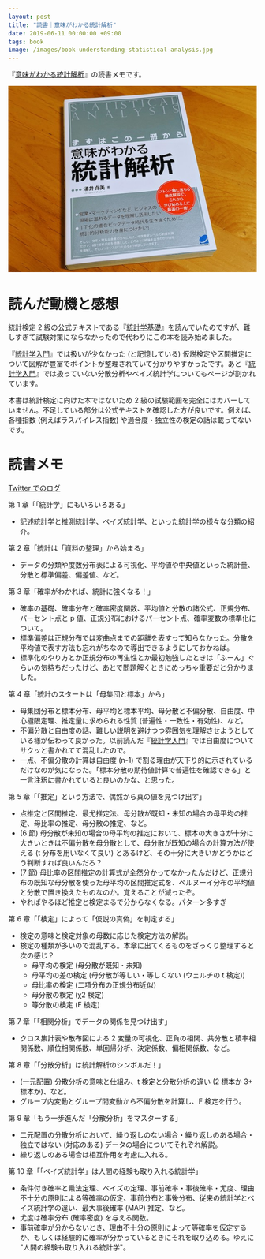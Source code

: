 ```yaml
---
layout: post
title: "読書｜意味がわかる統計解析"
date: 2019-06-11 00:00:00 +09:00
tags: book
image: /images/book-understanding-statistical-analysis.jpg
---
```


『[意味がわかる統計解析](https://www.beret.co.jp/books/detail/470)』の読書メモです。

![表紙](/images/book-understanding-statistical-analysis.jpg)

# 読んだ動機と感想

統計検定 2 級の公式テキストである『[統計学基礎](/2019/05/24/book-japan-statistical-society-certificate-2nd-grade-textbook)』を読んでいたのですが、難しすぎて試験対策にならなかったので代わりにこの本を読み始めました。

『[統計学入門](/2019/03/20/book-introduction-to-statistics)』では扱いが少なかった (と記憶している) 仮説検定や区間推定について図解が豊富でポイントが整理されていて分かりやすかったです。あと『[統計学入門](/2019/03/20/book-introduction-to-statistics)』では扱っていない分散分析やベイズ統計学についてもページが割かれています。

本書は統計検定に向けた本ではないため 2 級の試験範囲を完全にはカバーしていません。不足している部分は公式テキストを確認した方が良いです。例えば、各種指数 (例えばラスパイレス指数) や適合度・独立性の検定の話は載ってないです。

# 読書メモ

[Twitter でのログ](https://twitter.com/nhiroki_/status/1127558849223749633)

第 1 章「「統計学」にもいろいろある」

- 記述統計学と推測統計学、ベイズ統計学、といった統計学の様々な分類の紹介。

第 2 章「統計は「資料の整理」から始まる」

- データの分類や度数分布表による可視化、平均値や中央値といった統計量、分散と標準偏差、偏差値、など。

第 3 章「確率がわかれば、統計に強くなる！」

- 確率の基礎、確率分布と確率密度関数、平均値と分散の諸公式、正規分布、パーセント点と p 値、正規分布におけるパーセント点、確率変数の標準化について。
- 標準偏差は正規分布では変曲点までの距離を表すって知らなかった。分散を平均値で表す方法も忘れがちなので導出できるようにしておかねば。
- 標準化のやり方とか正規分布の再生性とか最初勉強したときは「ふーん」ぐらいの気持ちだったけど、あとで問題解くときにめっちゃ重要だと分かりました。

第 4 章「統計のスタートは「母集団と標本」から」

- 母集団分布と標本分布、母平均と標本平均、母分散と不偏分散、自由度、中心極限定理、推定量に求められる性質 (普遍性・一致性・有効性)、など。
- 不偏分散と自由度の話、難しい説明を避けつつ雰囲気を理解させようとしている様が伝わって良かった。以前読んだ『[統計学入門](/2019/03/20/book-introduction-to-statistics)』では自由度についてサクッと書かれてて混乱したので。
- 一点、不偏分散の計算は自由度 (n-1) で割る理由が天下り的に示されているだけなのが気になった。「標本分散の期待値計算で普遍性を確認できる」と一言注釈に書かれていると良いのかな、と思った。

第 5 章「「推定」という方法で、偶然から真の値を見つけ出す」

- 点推定と区間推定、最尤推定法、母分散が既知・未知の場合の母平均の推定、母比率の推定、母分散の推定、など。
- (6 節) 母分散が未知の場合の母平均の推定において、標本の大きさが十分に大きいときは不偏分散を母分散として、母分散が既知の場合の計算方法が使える (t 分布を用いなくて良い) とあるけど、その十分に大きいかどうかはどう判断すれば良いんだろ？
- (7 節) 母比率の区間推定の計算式が全然分かってなかったんだけど、正規分布の既知な母分散を使った母平均の区間推定式を、ベルヌーイ分布の平均値と分散で置き換えたものなのか。覚えることが減ったぞ。
- やればやるほど推定と検定まるで分からなくなる。パターン多すぎ

第 6 章「「検定」によって「仮説の真偽」を判定する」

- 検定の意味と検定対象の母数に応じた検定方法の解説。
- 検定の種類が多いので混乱する。本章に出てくるものをざっくり整理すると次の感じ？
  - 母平均の検定 (母分散が既知・未知)
  - 母平均の差の検定 (母分散が等しい・等しくない (ウェルチの t 検定))
  - 母比率の検定 (二項分布の正規分布近似)
  - 母分散の検定 (χ2 検定)
  - 等分散の検定 (F 検定)

第 7 章「「相関分析」でデータの関係を見つけ出す」

- クロス集計表や散布図による 2 変量の可視化、正負の相関、共分散と積率相関係数、順位相関係数、単回帰分析、決定係数、偏相関係数、など。

第 8 章「「分散分析」は統計解析のシンボルだ！」

- (一元配置) 分散分析の意味と仕組み、t 検定と分散分析の違い (2 標本か 3+ 標本か)、など。
- グループ内変動とグループ間変動から不偏分散を計算し、F 検定を行う。

第 9 章「もう一歩進んだ「分散分析」をマスターする」

- 二元配置の分散分析において、繰り返しのない場合・繰り返しのある場合・独立ではない (対応のある) データの場合についてそれぞれ解説。
- 繰り返しのある場合は相互作用を考慮に入れる。

第 10 章「「ベイズ統計学」は人間の経験も取り入れる統計学」

- 条件付き確率と乗法定理、ベイズの定理、事前確率・事後確率・尤度、理由不十分の原則による等確率の仮定、事前分布と事後分布、従来の統計学とベイズ統計学の違い、最大事後確率 (MAP) 推定、など。
- 尤度は確率分布 (確率密度) を与える関数。
- 事前確率が分からないとき、理由不十分の原則によって等確率を仮定するか、もしくは経験的に確率が分かっているときにそれを取り込める。ゆえに "人間の経験も取り入れる統計学"。